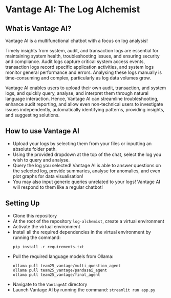 # Vantage AI: The Log Alchemist

## What is Vantage AI?
Vantage AI is a multifunctional chatbot with a focus on log analysis!

Timely insights from system, audit, and transaction logs are essential for maintaining system health, troubleshooting issues, and ensuring security and compliance. Audit logs capture critical system access events, transaction logs record specific application activities, and system logs monitor general performance and errors. Analysing these logs manually is time-consuming and complex, particularly as log data volumes grow.

Vantage AI enables users to upload their own audit, transaction, and system logs, and quickly query, analyse, and interpret them through natural language interaction. Hence, Vantage AI can streamline troubleshooting, enhance audit reporting, and allow even non-technical users to investigate issues independently, automatically identifying patterns, providing insights, and suggesting solutions.

## How to use Vantage AI
- Upload your logs by selecting them from your files or inputting an absolute folder path.
- Using the provided dropdown at the top of the chat, select the log you wish to query and analyse.
- Query the log you selected! Vantage AI is able to answer questions on the selected log, provide summaries, analyse for anomalies, and even plot graphs for data visualisation!
- You may also input generic queries unrelated to your logs! Vantage AI will respond to them like a regular chatbot!

## Setting Up
- Clone this repository
- At the root of the repository `log-alchemist`, create a virtual environment
- Activate the virtual environment
- Install all the required dependencies in the virtual environment by running the command:
  ```
  pip install -r requirements.txt
  ```
- Pull the required language models from Ollama:
  ```
  ollama pull team25_vantage/multi_question_agent
  ollama pull team25_vantage/pandasai_agent
  ollama pull team25_vantage/final_agent
  ```
- Navigate to the `VantageAI` directory
- Launch Vantage AI by running the command: `streamlit run app.py`
